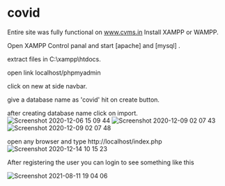 

# covid
Entire site was fully functional on www.cvms.in
Install XAMPP or WAMPP.

Open XAMPP Control panal and start [apache] and [mysql] .

extract files in C:\xampp\htdocs.

open link localhost/phpmyadmin

click on new at side navbar.

give a database name as 'covid' hit on create button.

after creating database name click on import.
![Screenshot 2020-12-06 15 09 44](https://user-images.githubusercontent.com/71206184/129033849-cf7fd7de-8159-4ab9-b31c-903120a9c1a0.png)
![Screenshot 2020-12-09 02 07 43](https://user-images.githubusercontent.com/71206184/129033855-828ee59a-4978-48b3-839b-d9ca75076686.png)
![Screenshot 2020-12-09 02 07 48](https://user-images.githubusercontent.com/71206184/129033858-897e5868-f5dc-4fd5-8352-f51c5851338c.png)




open any browser and type http://localhost/index.php
![Screenshot 2020-12-14 10 15 23](https://user-images.githubusercontent.com/71206184/129033904-caec0675-3d9e-4f3c-bde7-10a8b2cb2073.png)

After registering the user you can login to see something like this


![Screenshot 2021-08-11 19 04 06](https://user-images.githubusercontent.com/71206184/129038590-0e5e43e3-d706-4bec-be5f-912d00e47432.png)



